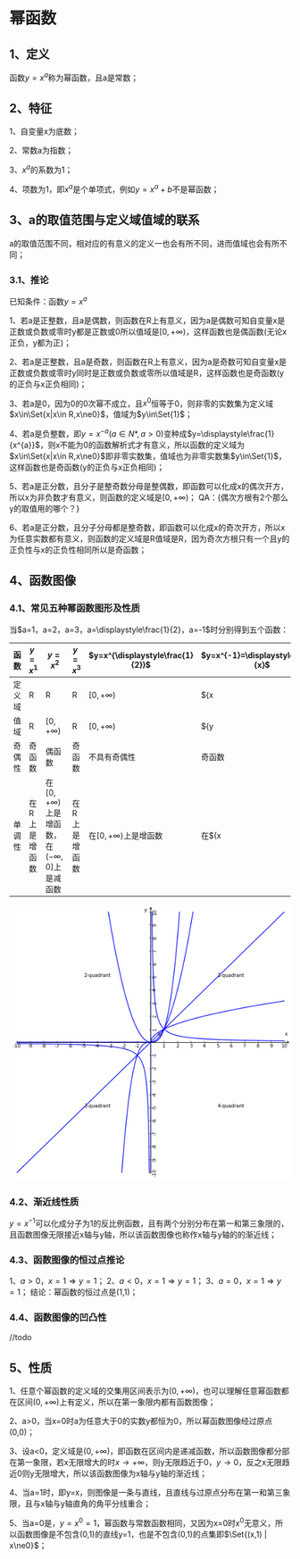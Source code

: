 # 幂函数
## 1、定义
函数$y=x^{a}$称为幂函数，且a是常数；

## 2、特征
1、自变量x为底数；

2、常数a为指数；

3、$x^{a}$的系数为1；

4、项数为1，即$x^{a}$是个单项式，例如$y=x^{a}+b$不是幂函数；

## 3、a的取值范围与定义域值域的联系
a的取值范围不同，相对应的有意义的定义一也会有所不同，进而值域也会有所不同；

### 3.1、推论
已知条件：函数$y=x^{a}$

1、若a是正整数，且a是偶数，则函数在R上有意义，因为a是偶数可知自变量x是正数或负数或零时y都是正数或0所以值域是$[0, +\infty)$，这样函数也是偶函数(无论x正负，y都为正)；

2、若a是正整数，且a是奇数，则函数在R上有意义，因为a是奇数可知自变量x是正数或负数或零时y同时是正数或负数或零所以值域是R，这样函数也是奇函数(y的正负与x正负相同)；

3、若a是0，因为0的0次幂不成立，且$x^{0}$恒等于0，则非零的实数集为定义域$x\in\Set{x|x\in R,x\ne0}$，值域为$y\in\Set{1}$；

4、若a是负整数，即$y=x^{-a}(a\in N*,a>0)$变种成$y=\displaystyle\frac{1}{x^{a}}$，则x不能为0的函数解析式才有意义，所以函数的定义域为$x\in\Set{x|x\in R,x\ne0}$即非零实数集，值域也为非零实数集$y\in\Set{1}$，这样函数也是奇函数(y的正负与x正负相同)；

5、若a是正分数，且分子是整奇数分母是整偶数，即函数可以化成x的偶次开方，所以x为非负数才有意义，则函数的定义域是$[0, +\infty)$；
QA：{偶次方根有2个那么y的取值用的哪个？}

6、若a是正分数，且分子分母都是整奇数，即函数可以化成x的奇次开方，所以x为任意实数都有意义，则函数的定义域是R值域是R，因为奇次方根只有一个且y的正负性与x的正负性相同所以是奇函数；

## 4、函数图像
### 4.1、常见五种幂函数图形及性质
当$a=1，a=2，a=3，a=\displaystyle\frac{1}{2}，a=-1$时分别得到五个函数：

| 函数 | $y=x^{1}$ | $y=x^{2}$ | $y=x^{3}$ | $y=x^{\displaystyle\frac{1}{2}}$ | $y=x^{-1}=\displaystyle\frac{1}{x}$ |
|---|---|---|---|---|--|
| 定义域 | R | R | R | $[0, +\infty)$ | ${x | x\in R \land x\ne0}$ |
| 值域 | R | $[0, +\infty)$ | R | $[0, +\infty)$ | ${y | y\in R \land y\ne0}$ |
| 奇偶性 | 奇函数 | 偶函数 | 奇函数 | 不具有奇偶性 | 奇函数 |
| 单调性 | 在R上是增函数 | 在$[0, +\infty)$上是增函数，在$(-\infty, 0]$上是减函数 | 在R上是增函数 | 在$[0, +\infty)$上是增函数 | 在${x | x\in R \land x\ne0}$上是减函数 |
![](../images/幂函数01.png)

### 4.2、渐近线性质
$y=x^{-1}$可以化成分子为1的反比例函数，且有两个分别分布在第一和第三象限的，且函数图像无限接近x轴与y轴，所以该函数图像也称作x轴与y轴的的渐近线；

### 4.3、函数图像的恒过点推论
1、$a>0，x=1 \Rightarrow y=1$；
2、$a<0，x=1 \Rightarrow y=1$；
3、$a=0，x=1 \Rightarrow y=1$；
结论：幂函数的恒过点是(1,1)；

### 4.4、函数图像的凹凸性
//todo

## 5、性质
1、任意个幂函数的定义域的交集用区间表示为$(0, +\infty)$，也可以理解任意幂函数都在区间$(0, +\infty)$上有定义，所以在第一象限内都有函数图像；

2、a>0，当x=0时a为任意大于0的实数y都恒为0，所以幂函数图像经过原点(0,0)；

3、设a<0，定义域是$(0, +\infty)$，即函数在区间内是递减函数，所以函数图像都分部在第一象限，若x无限增大的时$x\to+\infty$，则y无限趋近于0，$y\to0$，反之x无限趋近0则y无限增大，所以该函数图像为x轴与y轴的渐近线；

4、当a=1时，即y=x，则图像是一条与直线，且直线与过原点分布在第一和第三象限，且与x轴与y轴直角的角平分线重合；

5、当a=0是，$y=x^{0}=1$，幂函数与常数函数相同，又因为x=0时$x^{0}$无意义，所以函数图像是不包含(0,1)的直线y=1，也是不包含(0,1)的点集即$\Set{(x,1) | x\ne0}$；
